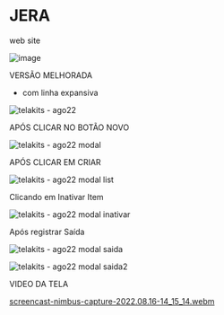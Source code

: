 # JERA
web site 

![image](https://user-images.githubusercontent.com/87581131/178084941-344eb1f0-ac8b-4475-a53d-c4a349b123bd.png)

VERSÃO MELHORADA 
  - com linha expansiva

![telakits - ago22](https://user-images.githubusercontent.com/87581131/184442842-54637a2b-43b3-47ce-a4e7-1b5cc4d0d641.jpg)

APÓS CLICAR NO BOTÃO NOVO

![telakits - ago22 modal](https://user-images.githubusercontent.com/87581131/184442906-18d64a80-be8a-4880-b993-890d8592a270.jpg)

APÓS CLICAR EM CRIAR

![telakits - ago22 modal list](https://user-images.githubusercontent.com/87581131/184442934-6da2637b-ddba-4c49-a4e1-674f463496ab.jpg)

Clicando em Inativar Item

![telakits - ago22 modal inativar](https://user-images.githubusercontent.com/87581131/184944535-9cdb5d5b-b7a8-4475-8270-fbb246cb8712.jpg)

Após registrar Saída


![telakits - ago22 modal saida](https://user-images.githubusercontent.com/87581131/184944631-c971b578-d29c-407f-9d53-975d17f03acb.jpg)


![telakits - ago22 modal saida2](https://user-images.githubusercontent.com/87581131/184944643-f2f3c3a9-fa9c-41ed-84ca-95b36c313c6d.jpg)

VIDEO DA TELA


[screencast-nimbus-capture-2022.08.16-14_15_14.webm](https://user-images.githubusercontent.com/87581131/184950776-2faff332-1cb7-4b35-80b7-68f0a8519efe.webm)
